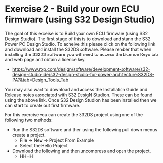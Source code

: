 # Exercise 2 - Build your own ECU firmware (using S32 Design Studio)

The goal of this exceise is to Build your own ECU firmware (using S32 Design Studio). The first stage of this is to download and stann the S32 Power PC Design Studio. To acheive this please click on the following link and download and install the S32DS software. Please rember that when installing the S32DS software you will need to access the Licence Keys tab and web page and obtain a licence key.

* https://www.nxp.com/design/software/development-software/s32-design-studio-ide/s32-design-studio-for-power-architecture:S32DS-PA?&tab=Design_Tools_Tab

You may also want to download and access the Installation Guide and Release notes associated with S32 DesigN Studion. These can be found using the above link. Once S32 Design Studion has been installed then we can start to create out first firmware.

For this exercise you can create the S32DS project using one of the following two methods:

* Run the S32DS software and then using the following pull down menus create a project.
  * File -> New -> Project From Example 
  * Select the Hello Project 
* Download the following and then uncompress and open the project.
  * HHHH

